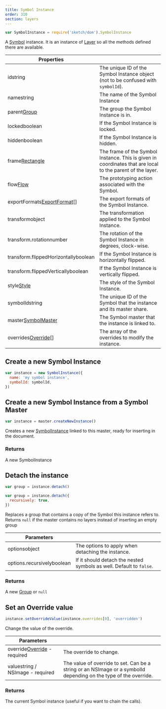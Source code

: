 ```yaml
---
title: Symbol Instance
order: 310
section: layers
---
```


```javascript
var SymbolInstance = require('sketch/dom').SymbolInstance
```

A [Symbol](https://www.sketchapp.com/docs/symbols/) instance. It is an instance of [Layer](#layer) so all the methods defined there are available.

| Properties                                                                  |                                                                                                           |
| --------------------------------------------------------------------------- | --------------------------------------------------------------------------------------------------------- |
| id<span class="arg-type">string</span>                                      | The unique ID of the Symbol Instance object (not to be confused with `symbolId`).                         |
| name<span class="arg-type">string</span>                                    | The name of the Symbol Instance                                                                           |
| parent<span class="arg-type">[Group](#group)</span>                         | The group the Symbol Instance is in.                                                                      |
| locked<span class="arg-type">boolean</span>                                 | If the Symbol Instance is locked.                                                                         |
| hidden<span class="arg-type">boolean</span>                                 | If the Symbol Instance is hidden.                                                                         |
| frame<span class="arg-type">[Rectangle](#rectangle) </span>                 | The frame of the Symbol Instance. This is given in coordinates that are local to the parent of the layer. |
| flow<span class="arg-type">[Flow](#flow)</span>                             | The prototyping action associated with the Symbol.                                                        |
| exportFormats<span class="arg-type">[ExportFormat](#export-format)[]</span> | The export formats of the Symbol Instance.                                                                |
| transform<span class="arg-type">object</span>                               | The transformation applied to the Symbol Instance.                                                        |
| transform.rotation<span class="arg-type">number</span>                      | The rotation of the Symbol Instance in degrees, clock-wise.                                               |
| transform.flippedHorizontally<span class="arg-type">boolean</span>          | If the Symbol Instance is horizontally flipped.                                                           |
| transform.flippedVertically<span class="arg-type">boolean</span>            | If the Symbol Instance is vertically flipped.                                                             |
| style<span class="arg-type">[Style](#style)</span>                          | The style of the Symbol Instance.                                                                         |
| symbolId<span class="arg-type">string</span>                                | The unique ID of the Symbol that the instance and its master share.                                       |
| master<span class="arg-type">[SymbolMaster](#symbol-master)</span>          | The Symbol master that the instance is linked to.                                                         |
| overrides<span class="arg-type">[Override](#symbol-override)[]</span>       | The array of the overrides to modify the instance.                                                        |

## Create a new Symbol Instance

```javascript
var instance = new SymbolInstance({
  name: 'my symbol instance',
  symbolId: symbolId,
})
```

## Create a new Symbol Instance from a Symbol Master

```javascript
var instance = master.createNewInstance()
```

Creates a new [SymbolInstance](#symbol-instance) linked to this master, ready for inserting in the document.

### Returns

A new SymbolInstance

## Detach the instance

```javascript
var group = instance.detach()

var group = instance.detach({
  recursively: true,
})
```

Replaces a group that contains a copy of the Symbol this instance refers to. Returns `null` if the master contains no layers instead of inserting an empty group

| Parameters                                               |                                                                     |
| -------------------------------------------------------- | ------------------------------------------------------------------- |
| options<span class="arg-type">object</span>              | The options to apply when detaching the instance.                   |
| options.recursively<span class="arg-type">boolean</span> | If it should detach the nested symbols as well. Default to `false`. |

### Returns

A new [Group](#group) or `null`

## Set an Override value

```javascript
instance.setOverrideValue(instance.overrides[0], 'overridden')
```

Change the value of the override.

| Parameters                                                                    |                                                                                                                  |
| ----------------------------------------------------------------------------- | ---------------------------------------------------------------------------------------------------------------- |
| override<span class="arg-type">[Override](#symbol-override) - required</span> | The override to change.                                                                                          |
| value<span class="arg-type">string / NSImage - required</span>                | The value of override to set. Can be a string or an NSImage or a symbolId depending on the type of the override. |

### Returns

The current Symbol instance (useful if you want to chain the calls).
